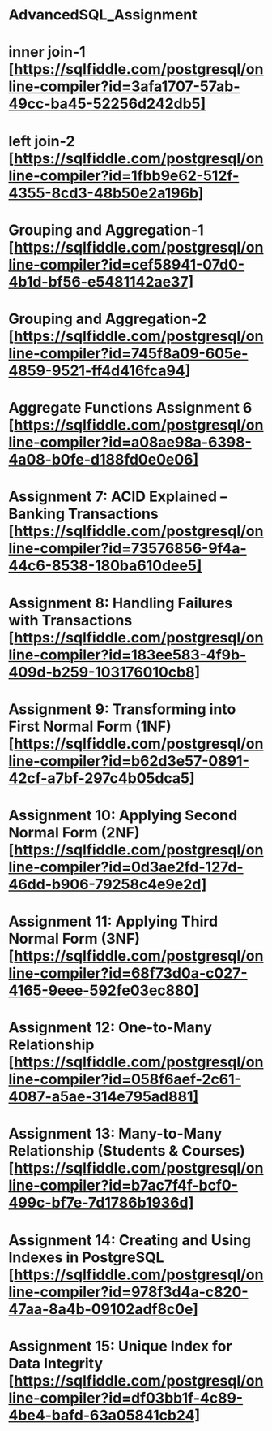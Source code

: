 # AdvancedSQL_Assignment

# inner join-1  [https://sqlfiddle.com/postgresql/online-compiler?id=3afa1707-57ab-49cc-ba45-52256d242db5]
# left join-2   [https://sqlfiddle.com/postgresql/online-compiler?id=1fbb9e62-512f-4355-8cd3-48b50e2a196b]

# Grouping and Aggregation-1  [https://sqlfiddle.com/postgresql/online-compiler?id=cef58941-07d0-4b1d-bf56-e5481142ae37]

# Grouping and Aggregation-2  [https://sqlfiddle.com/postgresql/online-compiler?id=745f8a09-605e-4859-9521-ff4d416fca94]

 # Aggregate Functions Assignment 6  [https://sqlfiddle.com/postgresql/online-compiler?id=a08ae98a-6398-4a08-b0fe-d188fd0e0e06]

 # Assignment 7: ACID Explained – Banking Transactions [https://sqlfiddle.com/postgresql/online-compiler?id=73576856-9f4a-44c6-8538-180ba610dee5]

 # Assignment 8: Handling Failures with Transactions [https://sqlfiddle.com/postgresql/online-compiler?id=183ee583-4f9b-409d-b259-103176010cb8]

# Assignment 9: Transforming into First Normal Form (1NF) [https://sqlfiddle.com/postgresql/online-compiler?id=b62d3e57-0891-42cf-a7bf-297c4b05dca5]

# Assignment 10: Applying Second Normal Form (2NF) [https://sqlfiddle.com/postgresql/online-compiler?id=0d3ae2fd-127d-46dd-b906-79258c4e9e2d]

# Assignment 11: Applying Third Normal Form (3NF) [https://sqlfiddle.com/postgresql/online-compiler?id=68f73d0a-c027-4165-9eee-592fe03ec880]


# Assignment 12: One-to-Many Relationship [https://sqlfiddle.com/postgresql/online-compiler?id=058f6aef-2c61-4087-a5ae-314e795ad881]

 
# Assignment 13: Many-to-Many Relationship (Students & Courses)  [https://sqlfiddle.com/postgresql/online-compiler?id=b7ac7f4f-bcf0-499c-bf7e-7d1786b1936d]

# Assignment 14: Creating and Using Indexes in PostgreSQL [https://sqlfiddle.com/postgresql/online-compiler?id=978f3d4a-c820-47aa-8a4b-09102adf8c0e]

# Assignment 15: Unique Index for Data Integrity [https://sqlfiddle.com/postgresql/online-compiler?id=df03bb1f-4c89-4be4-bafd-63a05841cb24]

